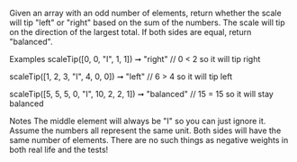 Given an array with an odd number of elements, return whether the scale will tip "left" or "right" based on the sum of the numbers. The scale will tip on the direction of the largest total. If both sides are equal, return "balanced".

Examples
scaleTip([0, 0, "I", 1, 1]) ➞ "right"
// 0 < 2 so it will tip right

scaleTip([1, 2, 3, "I", 4, 0, 0]) ➞ "left"
// 6 > 4 so it will tip left

scaleTip([5, 5, 5, 0, "I", 10, 2, 2, 1]) ➞ "balanced"
// 15 = 15 so it will stay balanced

Notes
The middle element will always be "I" so you can just ignore it.
Assume the numbers all represent the same unit.
Both sides will have the same number of elements.
There are no such things as negative weights in both real life and the tests!
